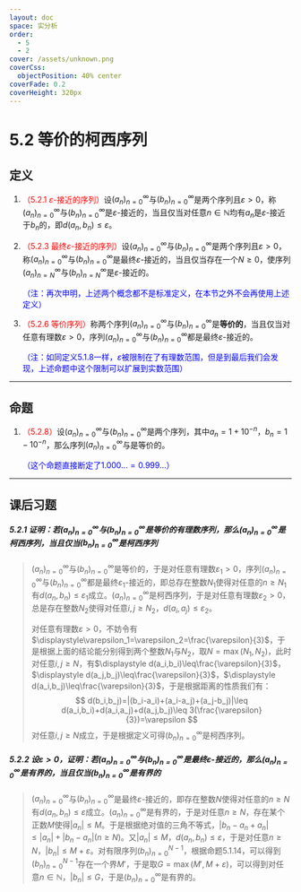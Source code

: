 ```yaml
---
layout: doc
space: 实分析
order:
  - 5
  - 2
cover: /assets/unknown.png
coverCss:
  objectPosition: 40% center
coverFade: 0.2
coverHeight: 320px
---
```

# 5.2 等价的柯西序列

## 定义

1. <span style="color:red">（5.2.1 $\varepsilon$-接近的序列）</span>设$(a_n)^\infty_{n=0}$与$(b_n)^\infty_{n=0}$是两个序列且$\varepsilon>0$，称$(a_n)^\infty_{n=0}$与$(b_n)^\infty_{n=0}$是$\varepsilon$-接近的，当且仅当对任意$n\in\mathbb N$均有$a_n$是$\varepsilon$-接近于$b_n$的，即$d(a_n,b_n)≤\varepsilon$。

2. <span style="color:red">（5.2.3 最终$\varepsilon$-接近的序列）</span>设$(a_n)^\infty_{n=0}$与$(b_n)^\infty_{n=0}$是两个序列且$\varepsilon>0$，称$(a_n)^\infty_{n=0}$与$(b_n)^\infty_{n=0}$是最终$\varepsilon$-接近的，当且仅当存在一个$N≥0$，使序列$(a_n)^\infty_{n=N}$与$(b_n)^\infty_{n=N}$是$\varepsilon$-接近的。

   <span style="color:blue">（注：再次申明，上述两个概念都不是标准定义，在本节之外不会再使用上述定义）</span>

3. <span style="color:red">（5.2.6 等价序列）</span>称两个序列$(a_n)^\infty_{n=0}$与$(b_n)^\infty_{n=0}$是**等价的**，当且仅当对任意有理数$\varepsilon>0$，序列$(a_n)^\infty_{n=0}$与$(b_n)^\infty_{n=0}$都是最终$\varepsilon$-接近的。

   <span style="color:blue">（注：如同定义5.1.8一样，$\varepsilon$被限制在了有理数范围，但是到最后我们会发现，上述命题中这个限制可以扩展到实数范围）</span>

---

## 命题

1. <span style="color:red">（5.2.8）</span>设$(a_n)^\infty_{n=0}$与$(b_n)^\infty_{n=0}$是两个序列，其中$a_n=1+10^{-n}$，$b_n=1-10^{-n}$，那么序列$(a_n)^\infty_{n=0}$与是等价的。

   <span style="color:blue">（这个命题直接断定了$1.000...=0.999...$）</span>

---

## 课后习题

##### 5.2.1 证明：若$(a_n)^\infty_{n=0}$与$(b_n)^\infty_{n=0}$是等价的有理数序列，那么$(a_n)^\infty_{n=0}$是柯西序列，当且仅当$(b_n)^\infty_{n=0}$是柯西序列

> $(a_n)^\infty_{n=0}$与$(b_n)^\infty_{n=0}$是等价的，于是对任意有理数$\varepsilon_1>0$，序列$(a_n)^\infty_{n=0}$与$(b_n)^\infty_{n=0}$都是最终$\varepsilon_1$-接近的，即总存在整数$N_1$使得对任意的$n\geq N_1$有$d(a_n,b_n)\leq\varepsilon_1$成立。$(a_n)^\infty_{n=0}$是柯西序列，于是对任意有理数$\varepsilon_2>0$，总是存在整数$N_2$使得对任意$i,j\geq N_2$，$d(a_i,a_j)\leq \varepsilon_2$。
>
> 对任意有理数$\varepsilon>0$，不妨令有$\displaystyle\varepsilon_1=\varepsilon_2=\frac{\varepsilon}{3}$，于是根据上面的结论能分别得到两个整数$N_1$与$N_2$，取$N=\max(N_1,N_2)$，此时对任意$i,j\geq N$，有$\displaystyle d(a_i,b_i)\leq\frac{\varepsilon}{3}$，$\displaystyle d(a_j,b_j)\leq\frac{\varepsilon}{3}$，$\displaystyle d(a_i,b_j)\leq\frac{\varepsilon}{3}$，于是根据距离的性质我们有：
> $$
> d(b_i,b_j)=|(b_i-a_i)+(a_i-a_j)+(a_j-b_j)|\leq d(a_i,b_i)+d(a_i,a_j)+d(a_j,b_j)\leq 3(\frac{\varepsilon}{3})=\varepsilon
> $$
> 对任意$i,j\geq N$成立，于是根据定义可得$(b_n)^\infty_{n=0}$是柯西序列。

##### 5.2.2 设$\varepsilon>0$，证明：若$(a_n)^\infty_{n=0}$与$(b_n)^\infty_{n=0}$是最终$\varepsilon$-接近的，那么$(a_n)^\infty_{n=0}$是有界的，当且仅当$(b_n)^\infty_{n=0}$是有界的

> $(a_n)^\infty_{n=0}$与$(b_n)^\infty_{n=0}$是最终$\varepsilon$-接近的，即存在整数$N$使得对任意的$n\geq N$有$d(a_n,b_n)\leq\varepsilon$成立。$(a_n)^\infty_{n=0}$是有界的，于是对任意$n\geq N$，存在某个正数$M$使得$|a_n|\leq M$。于是根据绝对值的三角不等式，$|b_n-a_n+a_n|\leq|a_n|+|b_n-a_n|(n\geq N)$。又$|a_n|\leq M$，$d(a_n,b_n)\leq\varepsilon$，于是对任意$n\geq N$，$|b_n|\leq M+\varepsilon$。对有限序列$(b_n)_{n=0}^{N-1}$，根据命题5.1.14，可以得到$(b_n)_{n=0}^{N-1}$存在一个界$M'$，于是取$G=\max(M',M+\varepsilon)$，可以得到对任意$n\in\mathbb N$，$|b_n|\leq G$，于是$(b_n)^\infty_{n=0}$是有界的。